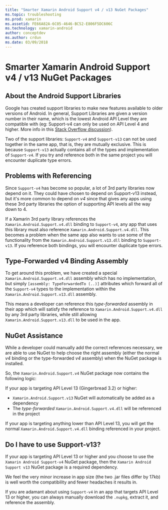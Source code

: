 ```yaml
---
title: "Smarter Xamarin Android Support v4 / v13 NuGet Packages"
ms.topic: troubleshooting
ms.prod: xamarin
ms.assetid: FE66A82A-6C05-4646-BC52-E806F5DC606C
ms.technology: xamarin-android
author: conceptdev
ms.author: crdun
ms.date: 03/09/2018
---
```


# Smarter Xamarin Android Support v4 / v13 NuGet Packages

## About the Android Support Libraries

Google has created support libraries to make new features available to older versions of Android. In general, Support Libraries are given a version number in their name, which is the lowest Android API Level they are compatible with (eg: Support-v4 can only be used on API Level 4 and higher. More info in this [Stack Overflow discussion](https://stackoverflow.com/questions/9926403/android-support-package-compatibility-library-use-v4-or-v13)). 

Two of the support libraries: `Support-v4` and `Support-v13` can not be used together in the same app, that is, they are mutually exclusive. This is because `Support-v13` actually contains all of the types and implementation of `Support-v4`. If you try and reference both in the same project you will encounter duplicate type errors.

## Problems with Referencing

Since `Support-v4` has become so popular, a lot of 3rd party libraries now depend on it. They could have chosen to depend on Support-v13 instead, but it's more common to depend on _v4_ since that gives any apps using these 3rd party libraries the option of supporting API levels all the way down to 4.

If a Xamarin 3rd party library references the `Xamarin.Android.Support.v4.dll` binding to `Support-v4`, any app that uses this library must also reference `Xamarin.Android.Support.v4.dll`. This becomes a problem when the same app also wants to use some of the functionality from the `Xamarin.Android.Support.v13.dll` binding to `Support-v13`. If you reference both bindings, you will encounter duplicate type errors.

## Type-Forwarded v4 Binding Assembly

To get around this problem, we have created a special `Xamarin.Android.Support.v4.dll` assembly which has no implementation, but simply `[assembly: TypeForwardedTo (..)]` attributes which forward all of the `Support-v4` types to the implementation within the `Xamarin.Android.Support.v13.dll` assembly.

This means a developer can reference this _type-forwarded_ assembly in their app which will satisfy the reference to `Xamarin.Android.Support.v4.dll` by any 3rd party libraries, while still allowing `Xamarin.Android.Support.v13.dll` to be used in the app.

## NuGet Assistance

While a developer could manually add the correct references necessary, we are able to use NuGet to help choose the right assembly (either the normal _v4_ binding or the type-forwarded _v4_ assembly) when the NuGet package is installed.

So, the `Xamarin.Android.Support.v4` NuGet package now contains the following logic:

If your app is targeting API Level 13 (Gingerbread 3.2) or higher:

* `Xamarin.Android.Support.v13` NuGet will automatically be added as a dependency
* The _type-forwarded_ `Xamarin.Android.Support.v4.dll` will be referenced in the project

If your app is targeting anything lower than API Level 13, you will get the normal `Xamarin.Android.Support.v4.dll` binding referenced in your project.

## Do I have to use Support-v13?

If your app is targeting API Level 13 or higher and you choose to use the `Xamarin Android Support-v4` NuGet package, then the `Xamarin Android Support v13` NuGet package is a required dependency.

We feel the very minor increase in app size (the two .jar files differ by 17kb) is well worth the compatibility and fewer headaches it results in.

If you are adamant about using `Support-v4` in an app that targets API Level 13 or higher, you can always manually download the `.nupkg`, extract it, and reference the assembly.
